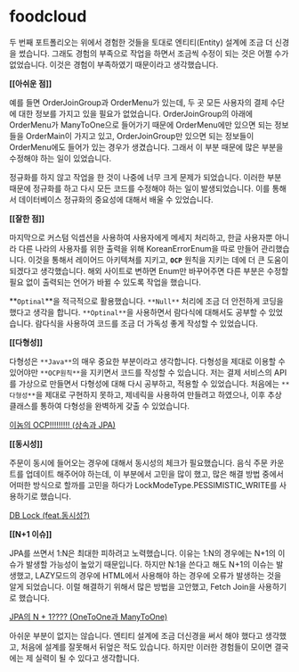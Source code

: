 # foodcloud

두 번째 포트폴리오는 위에서 경험한 것들을 토대로 엔티티(Entity) 설계에 조금 더 신경을 썼습니다.
그래도 경험의 부족으로 작업을 하면서 조금씩 수정이 되는 것은 어쩔 수가 없었습니다. 이것은 경험이 부족하였기 때문이라고 생각했습니다.

**[[아쉬운 점]]**

예를 들면 OrderJoinGroup과 OrderMenu가 있는데, 두 곳 모든 사용자의 결제 수단에 대한 정보를 가지고 있을 필요가 없었습니다. OrderJoinGroup의 아래에 OrderMenu가 ManyToOne으로 들어가기 때문에 OrderMenu에만 있으면 되는 정보들을 OrderMain이 가지고 있고, OrderJoinGroup만 있으면 되는 정보들이 OrderMenu에도 들어가 있는 경우가 생겼습니다. 그래서 이 부분 때문에 많은 부분을 수정해야 하는 일이 있었습니다.

정규화를 하지 않고 작업을 한 것이 나중에 너무 크게 문제가 되었습니다. 이러한 부분 때문에 정규화를 하고 다시 모든 코드를 수정해야 하는 일이 발생되었습니다. 이를 통해서 데이터베이스 정규화의 중요성에 대해서 배울 수 있었습니다.

**[[잘한 점]]**

마지막으로 커스텀 익셉션을 사용하여 사용자에게 메세지 처리하고, 한글 사용자뿐 아니라 다른 나라의 사용자를 위한 출력을 위해 KoreanErrorEnum을 따로 만들어 관리했습니다. 이것을 통해서 레이어드 아키텍쳐를 지키고, **`OCP`** 원칙을 지키는 데에 더 큰 도움이 되겠다고 생각했습니다. 해외 사이트로 변하면 Enum만 바꾸어주면 다른 부분은 수정할 필요 없이 출력되는 언어가 바뀔 수 있도록 작업을 했습니다.

**`Optinal`**을 적극적으로 활용했습니다. `**Null**` 처리에 조금 더 안전하게 코딩을 했다고 생각을 합니다. `**Optinal**`을 사용하면서 람다식에 대해서도 공부할 수 있었습니다. 람다식을 사용하여 코드를 조금 더 가독성 좋게 작성할 수 있었습니다.

**[[다형성]]**

다형성은 `**Java**`의 매우 중요한 부분이라고 생각합니다. 다형성을 제대로 이용할 수 있어야만 `**OCP원칙**`을 지키면서 코드를 작성할 수 있습니다. 저는 결제 서비스의 API를 가상으로 만들면서 다형성에 대해 다시 공부하고, 적용할 수 있었습니다.
처음에는 `**다형성**`을 제대로 구현하지 못하고, 제네릭을 사용하여 만들려고 하였으나, 이후 추상 클래스를 통하여 다형성을 완벽하게 갖출 수 있었습니다.

[이놈의 OCP!!!!!!!!! (상속과 JPA)](https://www.notion.so/OCP-JPA-5f319b47ceae4167bf4bb975cf56401e) 

**[[동시성]]**

주문이 동시에 들어오는 경우에 대해서 동시성의 체크가 필요했습니다. 음식 주문 카운트를 업데이트 해주어야 하는데, 이 부분에서 고민을 많이 했고, 많은 해결 방법 중에서 어떠한 방식으로 할까를 고민을 하다가 LockModeType.PESSIMISTIC_WRITE를 사용하기로 했습니다.

[DB Lock (feat.동시성?)](https://www.notion.so/DB-Lock-feat-63fc7961306f41769108db91474f7593)

**[[N+1 이슈]]**

JPA를 쓰면서 1:N은 최대한 피하려고 노력했습니다. 이유는 1:N의 경우에는 N+1의 이슈가 발생할 가능성이 높았기 때문입니다. 하지만 N:1을 쓴다고 해도 N+1의 이슈는 발생했고, LAZY모드의 경우에 HTML에서 사용해야 하는 경우에 오류가 발생하는 것을 알게 되었습니다.
이럴 해결하기 위해서 많은 방법을 고안했고, Fetch Join을 사용하기로 했습니다.

[JPA의 N + 1???? (OneToOne과 ManyToOne)](https://www.notion.so/JPA-N-1-OneToOne-ManyToOne-4b2f0f72bb8e40e3a89e8459e21ecbc1)

아쉬운 부분이 없지는 않습니다. 엔티티 설계에 조금 더신경을 써서 해야 했다고 생각했고, 처음에 설계를 잘못해서 뒤엎은 적도 있습니다. 하지만 이러한 경험들이 모이면 결국에는 제 실력이 될 수 있다고 생각합니다.
